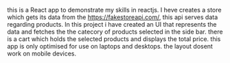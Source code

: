 this is a React app to demonstrate my skills in reactjs.
I heve creates a store which gets its data from the https://fakestoreapi.com/,  this api serves data regarding products.
In this project i have created an UI that represents the data and fetches the the catecory of products selected in the side bar.
there is a cart which holds the selected products and displays the total price. 
this app is only optimised for use on laptops and desktops. the layout dosent work on mobile devices.
